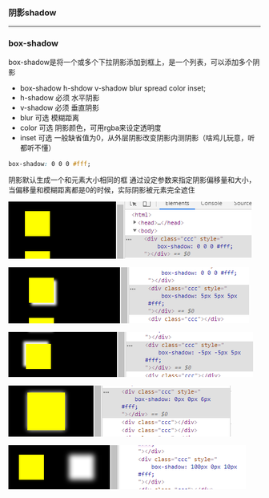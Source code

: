 ### 阴影shadow
***

### box-shadow
box-shadow是将一个或多个下拉阴影添加到框上，是一个列表，可以添加多个阴影
* box-shadow h-shdow v-shadow blur spread color inset;
* h-shadow 必须 水平阴影
* v-shadow 必须 垂直阴影
* blur 可选 模糊距离
* color 可选 阴影颜色，可用rgba来设定透明度
* inset 可选 一般缺省值为0，从外层阴影改变阴影内测阴影（啥鸡儿玩意，听都听不懂）

```css
box-shadow: 0 0 0 #fff;
```
阴影默认生成一个和元素大小相同的框
通过设定参数来指定阴影偏移量和大小，当偏移量和模糊距离都是0的时候，实际阴影被元素完全遮住

![](https://raw.githubusercontent.com/heyach/blog/main/images/shadow1.png)

![](https://raw.githubusercontent.com/heyach/blog/main/images/shadow2.png)

![](https://raw.githubusercontent.com/heyach/blog/main/images/shadow3.png)

![](https://raw.githubusercontent.com/heyach/blog/main/images/shadow4.png)

![](https://raw.githubusercontent.com/heyach/blog/main/images/shadow5.png)